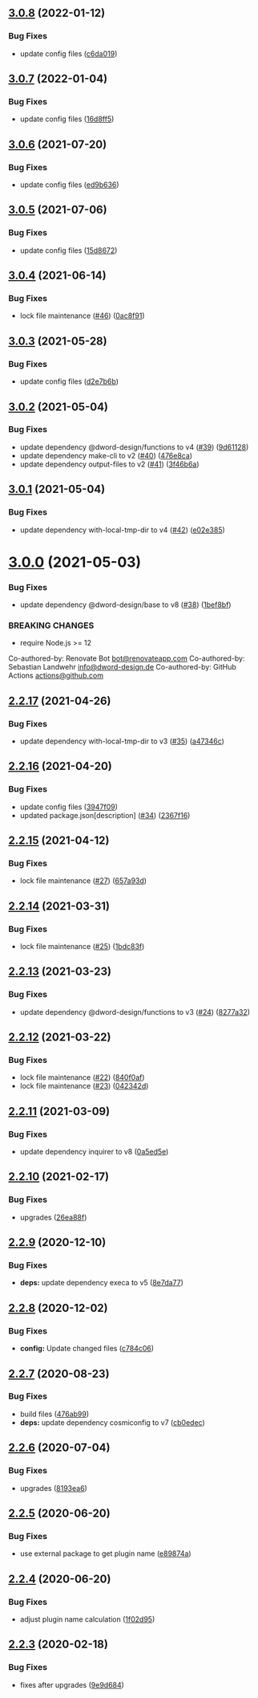 ## [3.0.8](https://github.com/dword-design/ceiling/compare/v3.0.7...v3.0.8) (2022-01-12)


### Bug Fixes

* update config files ([c6da019](https://github.com/dword-design/ceiling/commit/c6da019aa82e41843f534c84078480e80693e456))

## [3.0.7](https://github.com/dword-design/ceiling/compare/v3.0.6...v3.0.7) (2022-01-04)


### Bug Fixes

* update config files ([16d8ff5](https://github.com/dword-design/ceiling/commit/16d8ff5403d14ca17bc676b236b333a6a378e8c7))

## [3.0.6](https://github.com/dword-design/ceiling/compare/v3.0.5...v3.0.6) (2021-07-20)


### Bug Fixes

* update config files ([ed9b636](https://github.com/dword-design/ceiling/commit/ed9b636823ede423ccf281bfc7f3631e4df82846))

## [3.0.5](https://github.com/dword-design/ceiling/compare/v3.0.4...v3.0.5) (2021-07-06)


### Bug Fixes

* update config files ([15d8672](https://github.com/dword-design/ceiling/commit/15d86723ae6e2155fef5ae8517342a7fa8de2705))

## [3.0.4](https://github.com/dword-design/ceiling/compare/v3.0.3...v3.0.4) (2021-06-14)


### Bug Fixes

* lock file maintenance ([#46](https://github.com/dword-design/ceiling/issues/46)) ([0ac8f91](https://github.com/dword-design/ceiling/commit/0ac8f9189e2fe762529269514edb56860696333b))

## [3.0.3](https://github.com/dword-design/ceiling/compare/v3.0.2...v3.0.3) (2021-05-28)


### Bug Fixes

* update config files ([d2e7b6b](https://github.com/dword-design/ceiling/commit/d2e7b6b0d7d699ce49dde4b398020eb632cb1230))

## [3.0.2](https://github.com/dword-design/ceiling/compare/v3.0.1...v3.0.2) (2021-05-04)


### Bug Fixes

* update dependency @dword-design/functions to v4 ([#39](https://github.com/dword-design/ceiling/issues/39)) ([9d61128](https://github.com/dword-design/ceiling/commit/9d611280b8a52b0b33ee7f1098392688847cbe3c))
* update dependency make-cli to v2 ([#40](https://github.com/dword-design/ceiling/issues/40)) ([476e8ca](https://github.com/dword-design/ceiling/commit/476e8ca283bf879c88dd217115baeeaf08f1a305))
* update dependency output-files to v2 ([#41](https://github.com/dword-design/ceiling/issues/41)) ([3f46b6a](https://github.com/dword-design/ceiling/commit/3f46b6a0e08c799788e04f963660ac398c1ea682))

## [3.0.1](https://github.com/dword-design/ceiling/compare/v3.0.0...v3.0.1) (2021-05-04)


### Bug Fixes

* update dependency with-local-tmp-dir to v4 ([#42](https://github.com/dword-design/ceiling/issues/42)) ([e02e385](https://github.com/dword-design/ceiling/commit/e02e3856b205677842c90ff67a36a581ac91c253))

# [3.0.0](https://github.com/dword-design/ceiling/compare/v2.2.17...v3.0.0) (2021-05-03)


### Bug Fixes

* update dependency @dword-design/base to v8 ([#38](https://github.com/dword-design/ceiling/issues/38)) ([1bef8bf](https://github.com/dword-design/ceiling/commit/1bef8bf1487bcef6caf8860dbcd936fe23e766f8))


### BREAKING CHANGES

* require Node.js >= 12

Co-authored-by: Renovate Bot <bot@renovateapp.com>
Co-authored-by: Sebastian Landwehr <info@dword-design.de>
Co-authored-by: GitHub Actions <actions@github.com>

## [2.2.17](https://github.com/dword-design/ceiling/compare/v2.2.16...v2.2.17) (2021-04-26)


### Bug Fixes

* update dependency with-local-tmp-dir to v3 ([#35](https://github.com/dword-design/ceiling/issues/35)) ([a47346c](https://github.com/dword-design/ceiling/commit/a47346cf789e9d1e15ba6ac8be8018ee332fe62e))

## [2.2.16](https://github.com/dword-design/ceiling/compare/v2.2.15...v2.2.16) (2021-04-20)


### Bug Fixes

* update config files ([3947f09](https://github.com/dword-design/ceiling/commit/3947f09c2fd3bdee6b8189464ba7c35183d23b3d))
* updated package.json[description] ([#34](https://github.com/dword-design/ceiling/issues/34)) ([2367f16](https://github.com/dword-design/ceiling/commit/2367f16df8c7bb832b89e363945f431b43ee277e))

## [2.2.15](https://github.com/dword-design/ceiling/compare/v2.2.14...v2.2.15) (2021-04-12)


### Bug Fixes

* lock file maintenance ([#27](https://github.com/dword-design/ceiling/issues/27)) ([657a93d](https://github.com/dword-design/ceiling/commit/657a93d4dc2dff3681869c41d1d50a9ac7d5e887))

## [2.2.14](https://github.com/dword-design/ceiling/compare/v2.2.13...v2.2.14) (2021-03-31)


### Bug Fixes

* lock file maintenance ([#25](https://github.com/dword-design/ceiling/issues/25)) ([1bdc83f](https://github.com/dword-design/ceiling/commit/1bdc83f56fb3c6b0c00bc38493218904f0b410c8))

## [2.2.13](https://github.com/dword-design/ceiling/compare/v2.2.12...v2.2.13) (2021-03-23)


### Bug Fixes

* update dependency @dword-design/functions to v3 ([#24](https://github.com/dword-design/ceiling/issues/24)) ([8277a32](https://github.com/dword-design/ceiling/commit/8277a32654c3561a9a7cc465a560f48e0d70d8ad))

## [2.2.12](https://github.com/dword-design/ceiling/compare/v2.2.11...v2.2.12) (2021-03-22)


### Bug Fixes

* lock file maintenance ([#22](https://github.com/dword-design/ceiling/issues/22)) ([840f0af](https://github.com/dword-design/ceiling/commit/840f0af3c669d8c52ed1abf52638fb1b781ddd0e))
* lock file maintenance ([#23](https://github.com/dword-design/ceiling/issues/23)) ([042342d](https://github.com/dword-design/ceiling/commit/042342d5d05997caa9abfbacd3c9bbdd2ed728ef))

## [2.2.11](https://github.com/dword-design/ceiling/compare/v2.2.10...v2.2.11) (2021-03-09)


### Bug Fixes

* update dependency inquirer to v8 ([0a5ed5e](https://github.com/dword-design/ceiling/commit/0a5ed5ef7a923123d0962a635950ce7d39c657bc))

## [2.2.10](https://github.com/dword-design/ceiling/compare/v2.2.9...v2.2.10) (2021-02-17)


### Bug Fixes

* upgrades ([26ea88f](https://github.com/dword-design/ceiling/commit/26ea88ff24c4161ac58c3c52b2bcec54e42a3fb9))

## [2.2.9](https://github.com/dword-design/ceiling/compare/v2.2.8...v2.2.9) (2020-12-10)


### Bug Fixes

* **deps:** update dependency execa to v5 ([8e7da77](https://github.com/dword-design/ceiling/commit/8e7da77bef3b090f47c13ce846d136911ba62b01))

## [2.2.8](https://github.com/dword-design/ceiling/compare/v2.2.7...v2.2.8) (2020-12-02)


### Bug Fixes

* **config:** Update changed files ([c784c06](https://github.com/dword-design/ceiling/commit/c784c06f770fb29568b9e0aae641ce0972babe09))

## [2.2.7](https://github.com/dword-design/ceiling/compare/v2.2.6...v2.2.7) (2020-08-23)


### Bug Fixes

* build files ([476ab99](https://github.com/dword-design/ceiling/commit/476ab9948a236dff60126d45ff00dfafc0f81723))
* **deps:** update dependency cosmiconfig to v7 ([cb0edec](https://github.com/dword-design/ceiling/commit/cb0edec8a1eab407f059215c62393918d6dfdfbd))

## [2.2.6](https://github.com/dword-design/ceiling/compare/v2.2.5...v2.2.6) (2020-07-04)


### Bug Fixes

* upgrades ([8193ea6](https://github.com/dword-design/ceiling/commit/8193ea60d330ed093e524d84639d430a95705b1c))

## [2.2.5](https://github.com/dword-design/ceiling/compare/v2.2.4...v2.2.5) (2020-06-20)


### Bug Fixes

* use external package to get plugin name ([e89874a](https://github.com/dword-design/ceiling/commit/e89874aa1ce687182550295d274dc7290e26d71c))

## [2.2.4](https://github.com/dword-design/ceiling/compare/v2.2.3...v2.2.4) (2020-06-20)


### Bug Fixes

* adjust plugin name calculation ([1f02d95](https://github.com/dword-design/ceiling/commit/1f02d95969eb945b4ca7f4ce063109aeda05c820))

## [2.2.3](https://github.com/dword-design/ceiling/compare/v2.2.2...v2.2.3) (2020-02-18)


### Bug Fixes

* fixes after upgrades ([9e9d684](https://github.com/dword-design/ceiling/commit/9e9d6843bd3c575e17e2b82aab3ec6db10944074))
